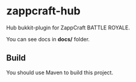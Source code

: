 # zappcraft-hub
Hub bukkit-plugin for ZappCraft BATTLE ROYALE.

You can see docs in **docs/** folder.

## Build
You should use Maven to build this project.
